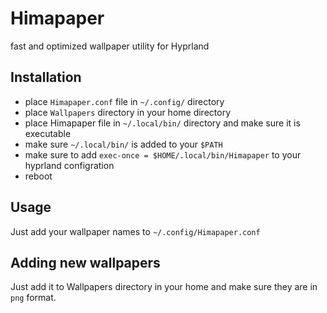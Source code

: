 # Himapaper
fast and optimized wallpaper utility for Hyprland
## Installation
- place `Himapaper.conf` file in `~/.config/` directory
- place `Wallpapers` directory in your home directory
- place Himapaper file in `~/.local/bin/` directory and make sure it is executable
- make sure `~/.local/bin/` is added to your `$PATH`
- make sure to add `exec-once = $HOME/.local/bin/Himapaper` to your hyprland configration
- reboot
## Usage
Just add your wallpaper names to `~/.config/Himapaper.conf`
## Adding new wallpapers
Just add it to Wallpapers directory in your home and make sure they are in `png` format.

